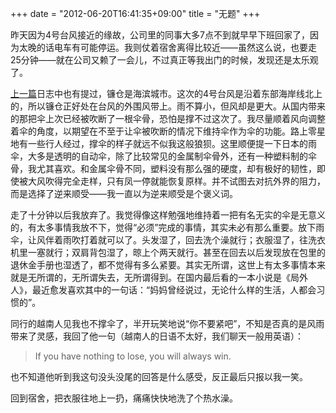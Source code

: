 +++
date = "2012-06-20T16:41:35+09:00"
title = "无题"
+++

昨天因为4号台风接近的缘故，公司里的同事大多7点不到就早早下班回家了，因为太晚的话电车有可能停运。我则仗着宿舍离得比较近——虽然这么说，也要走25分钟——就在公司又赖了一会儿，不过真正等我出门的时候，发现还是太乐观了。

[上一篇](http://blog.dyngr.com/blog/2012/05/18/a-seaside-town)日志中也有提过，镰仓是海滨城市。这次的4号台风是沿着东部海岸线北上的，所以镰仓正好处在台风的外围风带上。雨不算小，但风却是更大。从国内带来的那把伞上次已经被吹断了一根伞骨，恐怕是撑不过这次了。我尽量顺着风向调整着伞的角度，以期望在不至于让伞被吹断的情况下维持伞作为伞的功能。路上零星地有一些行人经过，撑伞的样子就远不似我这般狼狈。这里顺便提一下日本的雨伞，大多是透明的自动伞，除了比较常见的金属制伞骨外，还有一种塑料制的伞骨，我尤其喜欢。和金属伞骨不同，塑料没有那么强的硬度，却有极好的韧性，即使被大风吹得完全走样，只有凤一停就能恢复原样。并不试图去对抗外界的阻力，而是选择了逆来顺受——我一直以为逆来顺受是个褒义词。

走了十分钟以后我放弃了。我觉得像这样勉强地维持着一把有名无实的伞是无意义的，有太多事情我放不下，觉得“必须”完成的事情，其实未必有那么重要。放下雨伞，让风伴着雨吹打着就可以了。头发湿了，回去洗个澡就行；衣服湿了，往洗衣机里一塞就行；双肩背包湿了，晾上个两天就行。甚至在回去以后发现放在包里的退休金手册也湿透了，都不觉得有多么紧要。其实无所谓，这世上有太多事情本来就是无所谓的，无所谓失去，无所谓得到。在国内最后看的一本小说是《局外人》，最近愈发喜欢其中的一句话：“妈妈曾经说过，无论什么样的生活，人都会习惯的”。

同行的越南人见我也不撑伞了，半开玩笑地说“你不要紧吧”，不知是否真的是风雨带来了灵感，我回了他一句（越南人的日语不太好，我们聊天一般用英语）：

> If you have nothing to lose, you will always win.

也不知道他听到我这句没头没尾的回答是什么感受，反正最后只报以我一笑。

回到宿舍，把衣服往地上一扔，痛痛快快地洗了个热水澡。

